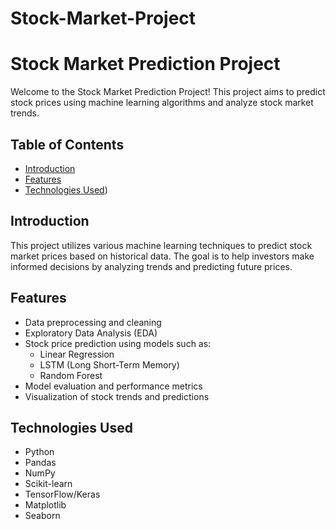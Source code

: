 # Stock-Market-Project
 # Stock Market Prediction Project

Welcome to the Stock Market Prediction Project! This project aims to predict stock prices using machine learning algorithms and analyze stock market trends.

## Table of Contents

- [Introduction](#introduction)
- [Features](#features)
- [Technologies Used](#technologies-used))

## Introduction

This project utilizes various machine learning techniques to predict stock market prices based on historical data. The goal is to help investors make informed decisions by analyzing trends and predicting future prices.

## Features

- Data preprocessing and cleaning
- Exploratory Data Analysis (EDA)
- Stock price prediction using models such as:
  - Linear Regression
  - LSTM (Long Short-Term Memory)
  - Random Forest
- Model evaluation and performance metrics
- Visualization of stock trends and predictions

## Technologies Used

- Python
- Pandas
- NumPy
- Scikit-learn
- TensorFlow/Keras
- Matplotlib
- Seaborn




